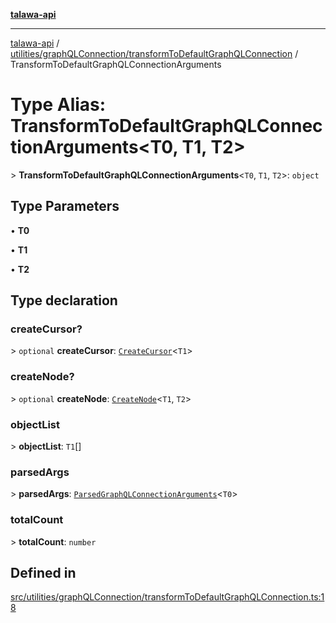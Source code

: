 [**talawa-api**](../../../../README.md)

***

[talawa-api](../../../../modules.md) / [utilities/graphQLConnection/transformToDefaultGraphQLConnection](../README.md) / TransformToDefaultGraphQLConnectionArguments

# Type Alias: TransformToDefaultGraphQLConnectionArguments\<T0, T1, T2\>

\> **TransformToDefaultGraphQLConnectionArguments**\<`T0`, `T1`, `T2`\>: `object`

## Type Parameters

• **T0**

• **T1**

• **T2**

## Type declaration

### createCursor?

\> `optional` **createCursor**: [`CreateCursor`](CreateCursor.md)\<`T1`\>

### createNode?

\> `optional` **createNode**: [`CreateNode`](CreateNode.md)\<`T1`, `T2`\>

### objectList

\> **objectList**: `T1`[]

### parsedArgs

\> **parsedArgs**: [`ParsedGraphQLConnectionArguments`](../../parseGraphQLConnectionArguments/type-aliases/ParsedGraphQLConnectionArguments.md)\<`T0`\>

### totalCount

\> **totalCount**: `number`

## Defined in

[src/utilities/graphQLConnection/transformToDefaultGraphQLConnection.ts:18](https://github.com/PalisadoesFoundation/talawa-api/blob/3a5276aff43f5de4f7fab3ec9683a420dcdc7a06/src/utilities/graphQLConnection/transformToDefaultGraphQLConnection.ts#L18)
